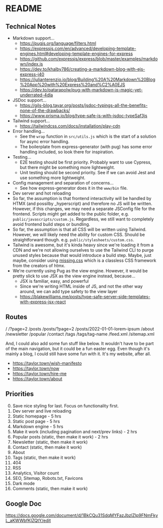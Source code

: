 # README

## Technical Notes

- Markdown support...
  - https://pugjs.org/language/filters.html
  - https://expressjs.com/en/advanced/developing-template-engines.html#developing-template-engines-for-express
  - https://github.com/expressjs/express/blob/master/examples/markdown/index.js
  - https://dev.to/khalby786/creating-a-markdown-blog-with-ejs-express-j40
  - https://julianterenzio.io/blog/Building%20A%20Markdown%20Blog%20App%20with%20Express%20and%C2%A0EJS
  - https://dev.to/patarapolw/pug-with-markdown-is-magic-yet-underrated-4dla
- JSDoc support...
  - https://gils-blog.tayar.org/posts/jsdoc-typings-all-the-benefits-none-of-the-drawbacks/
  - https://www.prisma.io/blog/type-safe-js-with-jsdoc-typeSaf3js
- Tailwind support...
  - https://tailwindcss.com/docs/installation/play-cdn
- Error handling...
  - See the `wrap` function in `src/utils.js` which is the start of a solution for async error handling.
  - The boilerplate from express-generator (with pug) has some error handling included, so look there for inspiration.
- Testing...
  - E2E testing should be first priority. Probably want to use Cypress, but there might be something more lightweight.
  - Unit testing should be second priority. See if we can avoid Jest and use something more lightweight.
- Config management and separation of concerns...
  - See how express-generator does it in the `www/bin` file.
- Dev server and hot reloading
- So far, the assumption is that frontend interactivity will be handled by HTMX (and possilby \_hyperscript) and therefore no JS will be written. However, if this changes, we may need a separate JSConfig file for the frontend. Scripts might get added to the public folder, e.g. `public/javascripts/custom.js`. Regardless, we still want to completely avoid frontend build steps or bundling.
- So far, the assumption is that all CSS will be written using Tailwind. However, we will likely need the ability for custom CSS. Should be straightforward though. e.g. `public/stylesheets/custom.css`.
- Tailwind is awesome, but it's kinda heavy since we're loading it from a CDN and we're not allowing ourselves to use the Tailwind CLI to purge unused styles because that would introduce a build step. Maybe, just maybe, consider using [missing.css](https://missing.style/) which is a classless CSS framework from the creators of htmx.
- We're currently using Pug as the view engine. However, it would be pretty slick to use JSX as the view engine instead, because...
  - JSX is familiar, easy, and powerful
  - Since we're writing HTML inside of JS, and not the other way around, we can add type safety to the view layer
  - https://blakewilliams.me/posts/type-safe-server-side-templates-with-express-jsx-react

## Routes

/
/?page=2
/posts
/posts/?page=2
/posts/2022-01-01-lorem-ipsum
/about
/newsletter
/popular
/contact
/tags
/tags/tag-name
/feed.xml
/sitemap.xml

And, I could also add some fun stuff like below. It wouldn't have to be part of the main navigation, but it could be a fun easter egg. Even though it's mainly a blog, I could still have some fun with it. It's my website, after all.

- https://taylor.town/wish-manifesto
- https://taylor.town/now
- https://taylor.town/hire-me
- https://taylor.town/about

## Priorities

0. Save nice styling for last. Focus on functionality first.
1. Dev server and live reloading
2. Static homepage - 5 hrs
3. Static post page - 5 hrs
4. Markdown engine - 5 hrs
5. Make it work (including pagination and next/prev links) - 2 hrs
6. Popular posts (static, then make it work) - 2 hrs
7. Newsletter (static, then make it work)
8. Contact (static, then make it work)
9. About
10. Tags (static, then make it work)
11. 404
12. RSS
13. Analytics, Visitor count
14. SEO, Sitemap, Robots.txt, Favicons
15. Dark mode
16. Comments (static, then make it work)

## Google Doc

https://docs.google.com/document/d/1BkCQu31SdqMYFazJbzlZIp9FNmFkyL_aKWWbfKIZQtY/edit
